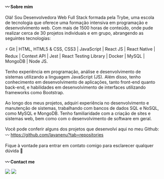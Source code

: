 <strong>:wavy_dash: Sobre mim</strong>
<br><br>
Olá! Sou Desenvolvedora Web Full Stack formada pela Trybe, uma escola de tecnologia que oferece uma formação intensiva em programação e desenvolvimento web. Com mais de 1500 horas de conteúdo, onde pude realizar cerca de 30 projetos individuais e em grupo, abrangendo as seguintes tecnologias:
<br><br>
⚡️ Git | HTML, HTML5 & CSS, CSS3 | JavaScript | React JS | React Native | Redux | Context API | Jest | React Testing Library | Docker | MySQL | MongoDB | Node JS.
<br><br>
Tenho experiência em programação, análise e desenvolvimento de sistemas utilizando a linguagem JavaScript (JS). Além disso, tenho conhecimento em desenvolvimento de aplicações, tanto front-end quanto back-end, e habilidades em desenvolvimento de interfaces utilizando frameworks como Bootstrap.
<br><br>
Ao longo dos meus projetos, adquiri experiência no desenvolvimento e manutenção de sistemas, trabalhando com bancos de dados SQL e NoSQL, como MySQL e MongoDB. Tenho familiaridade com a criação de sites e sistemas web, bem como com o desenvolvimento de software em geral.
<br><br>
Você pode conferir alguns dos projetos que desenvolvi aqui no meu Github:
<br>
〰️ https://github.com/layanenu?tab=repositories
<br><br>
Fique à vontade para entrar em contato comigo para esclarecer qualquer dúvida 🤝
<br><br>
<strong>:wavy_dash: Contact me</strong>
  <div>  
  <a href = "layanenu@gmail.com"><img src="https://img.shields.io/badge/-Gmail-%23333?style=for-the-badge&logo=gmail&logoColor=white" target="_blank"></a>
  <a href="https://www.linkedin.com/in/layanenu/" target="_blank"><img src="https://img.shields.io/badge/-LinkedIn-%230077B5?style=for-the-badge&logo=linkedin&logoColor=white" target="_blank"></a> 
</div>
